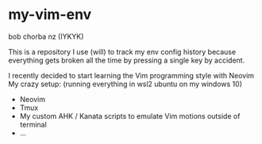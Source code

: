 # my-vim-env
bob chorba nz (IYKYK)

This is a repository I use (will) to track my env config history because everything gets broken all the time by pressing a single key by accident.

I recently decided to start learning the Vim programming style with Neovim
My crazy setup:
(running everything in wsl2 ubuntu on my windows 10)
- Neovim
- Tmux
- My custom AHK / Kanata scripts to emulate Vim motions outside of terminal
- ...

